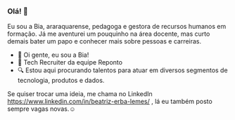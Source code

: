 ### Olá! 👋

Eu sou a Bia, araraquarense, pedagoga e gestora de recursos humanos em formação. Já me aventurei um pouquinho na área docente, mas curto demais bater um papo e conhecer mais sobre pessoas e carreiras. 

- 🤗 Oi gente, eu sou a Bia!
- 💟 Tech Recruiter da equipe Reponto
- 🔍 Estou aqui procurando talentos para atuar em diversos segmentos de tecnologia, produtos e dados.

Se quiser trocar uma ideia, me chama no LinkedIn https://www.linkedin.com/in/beatriz-erba-lemes/ , lá eu também posto sempre vagas novas.☺
